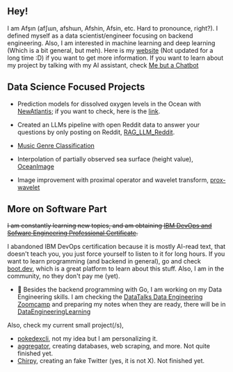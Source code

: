 ## Hey!

<!--
**Afsinoz/Afsinoz** is a ✨ _special_ ✨ repository because its `README.md` (this file) appears on your GitHub profile.

Here are some ideas to get you started:

- 🔭 I’m currently working on ...
- 🌱 I’m currently learning ...
- 👯 I’m looking to collaborate on ...
- 🤔 I’m looking for help with ...
- 💬 Ask me about ...
- 📫 How to reach me: ...
- 😄 Pronouns: ...
- ⚡ Fun fact: ...
-->

I am Afşın (afʃɯn, afshɯn, Afshin, Afsin, etc. Hard to pronounce, right?). I defined myself as a data scientist/engineer focusing on backend engineering. Also, I am interested in machine learning and deep learning (Which is a bit general, but meh). Here is my [website](https://afsinoz.github.io/) (Not updated for a long time :D) if you want to get more information. If you want to learn about my project by talking with my AI assistant, check [Me but a Chatbot](afsinoz.com/chatbot)

## Data Science Focused Projects

- Prediction models for dissolved oxygen levels in the Ocean with [NewAtlantis](https://www.newatlantis.io/); if you want to check, here is the [link](https://github.com/new-atlantis-labs/na-erdos-fellows-monorepo).

- Created an LLMs pipeline with open Reddit data to answer your questions by only posting on Reddit, [RAG_LLM_Reddit](https://github.com/Afsinoz/RAG_LLM_Reddit).

- [Music Genre Classification](https://github.com/AzizABG/music-genre-classification)

- Interpolation of partially observed sea surface (height value), [OceanImage](https://github.com/Afsinoz/OceanImage)

- Image improvement with proximal operator and wavelet transform, [prox-wavelet](https://github.com/Afsinoz/prox-wavelet)

## More on Software Part

~~I am constantly learning new topics, and am obtaining [IBM DevOps and Sofware Engineering Professional Certificate](https://www.coursera.org/professional-certificates/devops-and-software-engineering?).~~

I abandoned IBM DevOps certification because it is mostly AI-read text, that doesn't teach you, you just force yourself to listen to it for long hours. If you want to learn programming (and backend in general), go and check [boot.dev](boot.dev), which is a great platform to learn about this stuff. Also, I am in the community, no they don't pay me (yet).

- 🌱 Besides the backend programming with Go, I am working on my Data Engineering skills. I am checking the [DataTalks Data Engineering Zoomcamp](https://github.com/DataTalksClub/data-engineering-zoomcamp) and preparing my notes when they are ready, there will be in [DataEngineeringLearning](https://github.com/Afsinoz/DataEngineeringLearning)

Also, check my current small project(/s),
- [pokedexcli](https://github.com/Afsinoz/pokedexcli), not my idea but I am personalizing it.
- [aggregator](https://github.com/Afsinoz/aggregator), creating databases, web scraping, and more. Not quite finished yet.
- [Chirpy](https://github.com/Afsinoz/Chirpy), creating an fake Twitter (yes, it is not X). Not finished yet.

